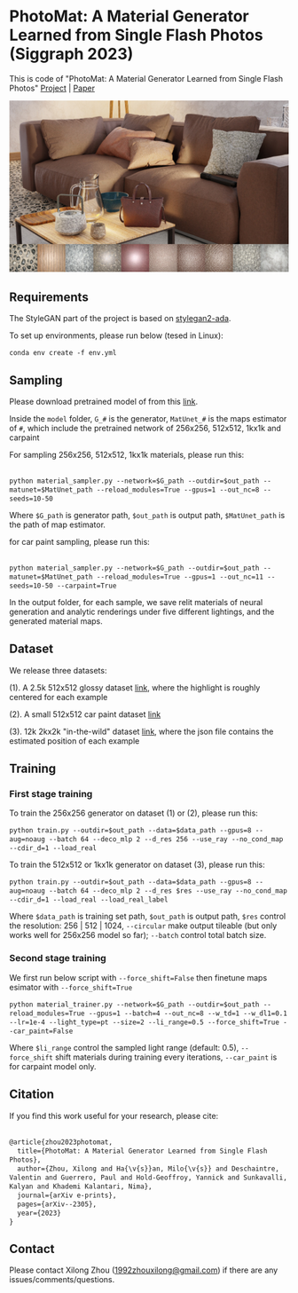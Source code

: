 # PhotoMat: A Material Generator Learned from Single Flash Photos (Siggraph 2023)

This is code of "PhotoMat: A Material Generator Learned from Single Flash Photos" [Project](https://people.engr.tamu.edu/nimak/Papers/SIGGRAPH2023_PhotoMat/index.html) | [Paper](https://people.engr.tamu.edu/nimak/Papers/SIGGRAPH2023_PhotoMat/final_paper.pdf)

<img src='img/representation.jpg'>

## Requirements

The StyleGAN part of the project is based on [stylegan2-ada](https://github.com/NVlabs/stylegan2-ada).

To set up environments, please run below (tesed in Linux):

```
conda env create -f env.yml
```

## Sampling 

Please download pretrained model of from this [link](https://drive.google.com/file/d/1ji3y5GJEQpJLAJbxPdyJpSMPD4M2yhny/view?usp=sharing).

Inside the `model` folder, `G_#` is the generator, `MatUnet_#` is the maps estimator of `#`, which include the pretrained network of 256x256, 512x512, 1kx1k and carpaint

For sampling 256x256, 512x512, 1kx1k materials, please run this:


```

python material_sampler.py --network=$G_path --outdir=$out_path --matunet=$MatUnet_path --reload_modules=True --gpus=1 --out_nc=8 --seeds=10-50

```

Where `$G_path` is generator path, `$out_path` is output path, `$MatUnet_path` is the path of map estimator.


for car paint sampling, please run this:

```

python material_sampler.py --network=$G_path --outdir=$out_path --matunet=$MatUnet_path --reload_modules=True --gpus=1 --out_nc=11 --seeds=10-50 --carpaint=True

```

In the output folder, for each sample, we save relit materials of neural generation and analytic renderings under five different lightings, and the generated material maps.


## Dataset 

We release three datasets:

(1). A 2.5k 512x512 glossy dataset [link](https://drive.google.com/file/d/1_htpTTaV3mNwE_6bOX7epvYqztSH8Gsw/view?usp=drive_link), where the highlight is roughly centered for each example

(2). A small 512x512 car paint dataset [link](https://drive.google.com/file/d/10dkp5DaSjmIxSbj7Y5UFkwwRh88oa02R/view?usp=drive_link)

(3). 12k 2kx2k "in-the-wild" dataset [link](), where the json file contains the estimated position of each example


## Training

### First stage training

To train the 256x256 generator on dataset (1) or (2), please run this:

```
python train.py --outdir=$out_path --data=$data_path --gpus=8 --aug=noaug --batch 64 --deco_mlp 2 --d_res 256 --use_ray --no_cond_map --cdir_d=1 --load_real

```

To train the 512x512 or 1kx1k generator on dataset (3), please run this:

```
python train.py --outdir=$out_path --data=$data_path --gpus=8 --aug=noaug --batch 64 --deco_mlp 2 --d_res $res --use_ray --no_cond_map --cdir_d=1 --load_real --load_real_label

```
Where `$data_path` is training set path, `$out_path` is output path, `$res` control the resolution: 256 | 512 | 1024, `--circular` make output tileable (but only works well for 256x256 model so far); `--batch` control total batch size.



### Second stage training

We first run below script with `--force_shift=False` then finetune maps esimator with `--force_shift=True`

```
python material_trainer.py --network=$G_path --outdir=$out_path --reload_modules=True --gpus=1 --batch=4 --out_nc=8 --w_td=1 --w_dl1=0.1 --lr=1e-4 --light_type=pt --size=2 --li_range=0.5 --force_shift=True --car_paint=False

```
Where `$li_range` control the sampled light range (default: 0.5), `--force_shift` shift materials during training every iterations, `--car_paint` is for carpaint model only.


## Citation

If you find this work useful for your research, please cite:

```

@article{zhou2023photomat,
  title={PhotoMat: A Material Generator Learned from Single Flash Photos},
  author={Zhou, Xilong and Ha{\v{s}}an, Milo{\v{s}} and Deschaintre, Valentin and Guerrero, Paul and Hold-Geoffroy, Yannick and Sunkavalli, Kalyan and Khademi Kalantari, Nima},
  journal={arXiv e-prints},
  pages={arXiv--2305},
  year={2023}
}
```

## Contact

Please contact Xilong Zhou (1992zhouxilong@gmail.com) if there are any issues/comments/questions.

